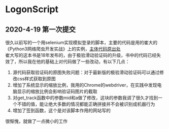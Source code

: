 # LogonScript
## 2020-4-19 第一次提交
很久以前写的一个用selenium实现模拟登录的脚本，主要的代码是用的崔大的《Python3网络爬虫开发实战》上的实例，[主体代码原出处](https://github.com/Germey/Python3WebSpider/blob/master/8.2-%E6%9E%81%E9%AA%8C%E6%BB%91%E5%8A%A8%E9%AA%8C%E8%AF%81%E7%A0%81%E8%AF%86%E5%88%AB.md)  
崔大写的这本书是18年发布的，由于极验滑动验证码的升级，书中的代码已经失效了，所以我在他的基础上对代码做了一些改动，有以下几点：  
1. 源代码获取验证码的原图失败问题：对于最新版的极验滑动验证码可以通过修改css样式获取到原图  
2. 增加了系统显示的缩放比例，我用的Chrome的webdriver，在实践中发现电脑显示的缩放比例会影响验证码图片的截取  
3. 对get_track函数中的参数mid和a做了修改，这块的参数我调了很久才找到一个不错的值，能让绝大多数的情况都能正确拼接并不会被识别成机器行为   
4. 增加了签到函数，这个是对该脚本作用的网站写的  

很惭愧，就做了一点微小的工作  